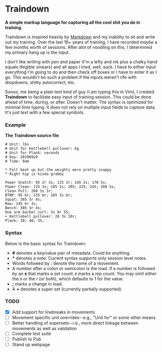 # Traindown
**A simple markup language for capturing all the cool shit you do in training.**

Traindown is inspired heavily by [Markdown](https://en.wikipedia.org/wiki/Markdown) and my inability to sit and write out my training. Over the last 16+ years of training, I have recorded *maybe* a few months worth of sessions. After alot of noodling on this, I determined my primary hang up is the input.

I don't like writing with pen and paper (I'm a lefty and ink plus a chalky hand equals illegible smears) and all apps I tried, well, suck. I have to either input everything I'm *going* to do and then check off boxes or I have to enter it as I go. This wouldn't be such a problem if the inputs weren't rife with dropdowns, shitty autocorrect, etc.

Soooo, me being a plain text kind of guy (I am typing this in Vim), I created **Traindown** to facilitate easy input of training session. This could be done ahead of time, during, or after. Doesn't matter. The syntax is optimized for minimal time typing. It does not rely on multiple input fields to capture data. It's just text with a few special symbols.

### Example

**The Traindown source file**

```traindown
# Unit: lbs
# Unit for Kettlebell pullover: kg
# Unit for Plank: seconds
# Day: 20190919
# Time: 9am

* Felt beat up but the weights were pretty snappy
* Right hip is kinda grabby

Power Snatch: 95 2r 3s; 125 2r; 145 2s; 170 5s;
Power Clean: 135 3s; 185 2s; 205; 225; 245; 260 5s;
Clean Pull: 260 3s 3r;
BTNP: 95 6r; 135 6r; 165 3s 6r;
Squat: 365 3r 4s;
Row: 245 6r 3s;
Bench: 305 3r 4s;
One arm barbel curl: 3s 8r 55;
+ Kettlebell pullover: 20 3s 10r;
Plank: 30; 40; 35;
```

### Syntax

Below is the basic syntax for Traindown:
* **#** denotes a key/value pair of metadata. Could be anything.
* **&ast;** denotes a note. Current syntax supports only session level notes.
* Words followed by **:** denote the name of a movement.
* A number after a colon or semicolon is the load. If a number is followed by an **s** that marks a set count. **r** marks a rep count. You may omit either the s or the r (or both), which defaults to 1 for the value.
* **;** marks a change in load.
* A **+** denotes a super set (currently partially supported).

### TODO
- [x] Add support for linebreaks in movements
- [ ] Movement specific unit overrides--e.g., "Unit for" or some other means
- [ ] Better handling of supersets--i.e., more direct linkage between movements as well as validation
- [ ] Complete test suite
- [ ] Publish to Pub
- [ ] Stand up webpage

